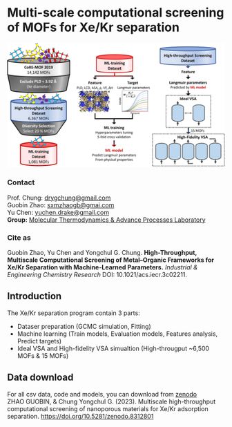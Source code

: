 # Multi-scale computational screening of MOFs for Xe/Kr separation
                     
![Workflow of this work](/Figures/workflow.png "workflow")

### Contact
Prof. Chung: drygchung@gmail.com                                               
Guobin Zhao: sxmzhaogb@gmai.com            
Yu Chen:     yuchen.drake@gmail.com                      
**Group:**   [Molecular Thermodynamics & Advance Processes Laboratory](https://sites.google.com/view/mtap-lab/home?authuser=0)                                

### Cite as
Guobin Zhao, Yu Chen and Yongchul G. Chung. **High-Throughput, Multiscale Computational Screening of Metal–Organic Frameworks for Xe/Kr Separation with Machine-Learned Parameters.** *Industrial & Engineering Chemistry Research* DOI: 10.1021/acs.iecr.3c02211.

## Introduction

The Xe/Kr separation program contain 3 parts:
- Dataser preparation (GCMC simulation, Fitting)
- Machine learning (Train models, Evaluation models, Features analysis, Predict targets)
- Ideal VSA and High-fidelity VSA simualtion (High-througput ~6,500 MOFs & 15 MOFs)

## Data download                          

For all csv data, code and models, you can download from [zenodo](https://zenodo.org/record/8312801)            
ZHAO GUOBIN, & Chung Yongchul G. (2023). Multiscale high-throughput computational screening of nanoporous materials for Xe/Kr adsorption separation. https://doi.org/10.5281/zenodo.8312801             
